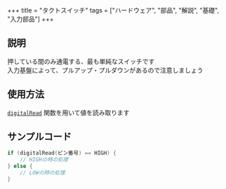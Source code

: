 +++
title = "タクトスイッチ"
tags = ["ハードウェア", "部品", "解説", "基礎", "入力部品"]
+++

## 説明

押している間のみ通電する、最も単純なスイッチです  
入力基盤によって、プルアップ・プルダウンがあるので注意しましょう

## 使用方法

[`digitalRead`](/arduino言語解説/embedded-functions/digitalread) 関数を用いて値を読み取ります

## サンプルコード

```c++
if (digitalRead(ピン番号) == HIGH) {
    // HIGHの時の処理
} else {
    // LOWの時の処理
}
```

